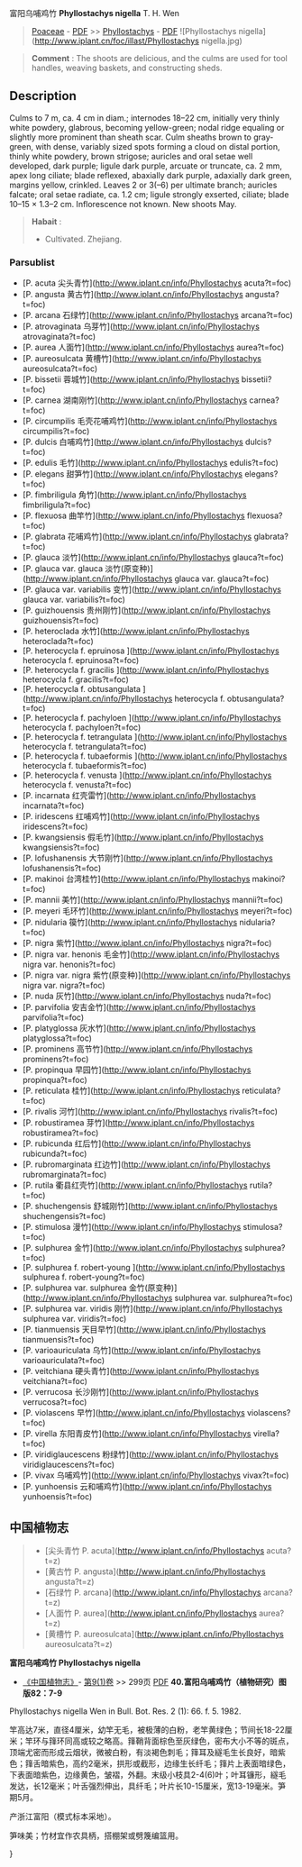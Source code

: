 富阳乌哺鸡竹 **Phyllostachys nigella** T. H. Wen

> [Poaceae](http://www.iplant.cn/info/Poaceae?t=foc) - [PDF](http://www.iplant.cn/foc/pdf/Poaceae.pdf) >> [Phyllostachys](http://www.iplant.cn/info/Phyllostachys?t=foc) - [PDF](http://www.iplant.cn/foc/pdf/Phyllostachys.pdf)
![Phyllostachys nigella](http://www.iplant.cn/foc/illast/Phyllostachys nigella.jpg)


> **Comment** : 
> The shoots are delicious, and the culms are used for tool handles, weaving baskets, and constructing sheds.

## Description

Culms to 7 m, ca. 4 cm in diam.; internodes 18–22 cm, initially very thinly white powdery, glabrous, becoming yellow-green; nodal ridge equaling or slightly more prominent than sheath scar. Culm sheaths brown to gray-green, with dense, variably sized spots forming a cloud on distal portion, thinly white powdery, brown strigose; auricles and oral setae well developed, dark purple; ligule dark purple, arcuate or truncate, ca. 2 mm, apex long ciliate; blade reflexed, abaxially dark purple, adaxially dark green, margins yellow, crinkled. Leaves 2 or 3(–6) per ultimate branch; auricles falcate; oral setae radiate, ca. 1.2 cm; ligule strongly exserted, ciliate; blade 10–15 × 1.3–2 cm. Inflorescence not known. New shoots May.


> **Habait** : 
>* Cultivated. Zhejiang.


### Parsublist

* [P.  acuta  尖头青竹](http://www.iplant.cn/info/Phyllostachys acuta?t=foc)
* [P.  angusta  黄古竹](http://www.iplant.cn/info/Phyllostachys angusta?t=foc)
* [P.  arcana  石绿竹](http://www.iplant.cn/info/Phyllostachys arcana?t=foc)
* [P.  atrovaginata  乌芽竹](http://www.iplant.cn/info/Phyllostachys atrovaginata?t=foc)
* [P.  aurea  人面竹](http://www.iplant.cn/info/Phyllostachys aurea?t=foc)
* [P.  aureosulcata  黄槽竹](http://www.iplant.cn/info/Phyllostachys aureosulcata?t=foc)
* [P.  bissetii  蓉城竹](http://www.iplant.cn/info/Phyllostachys bissetii?t=foc)
* [P.  carnea  湖南刚竹](http://www.iplant.cn/info/Phyllostachys carnea?t=foc)
* [P.  circumpilis  毛壳花哺鸡竹](http://www.iplant.cn/info/Phyllostachys circumpilis?t=foc)
* [P.  dulcis  白哺鸡竹](http://www.iplant.cn/info/Phyllostachys dulcis?t=foc)
* [P.  edulis  毛竹](http://www.iplant.cn/info/Phyllostachys edulis?t=foc)
* [P.  elegans  甜笋竹](http://www.iplant.cn/info/Phyllostachys elegans?t=foc)
* [P.  fimbriligula  角竹](http://www.iplant.cn/info/Phyllostachys fimbriligula?t=foc)
* [P.  flexuosa  曲竿竹](http://www.iplant.cn/info/Phyllostachys flexuosa?t=foc)
* [P.  glabrata  花哺鸡竹](http://www.iplant.cn/info/Phyllostachys glabrata?t=foc)
* [P.  glauca  淡竹](http://www.iplant.cn/info/Phyllostachys glauca?t=foc)
* [P.  glauca var. glauca  淡竹(原变种)](http://www.iplant.cn/info/Phyllostachys glauca var. glauca?t=foc)
* [P.  glauca var. variabilis  变竹](http://www.iplant.cn/info/Phyllostachys glauca var. variabilis?t=foc)
* [P.  guizhouensis  贵州刚竹](http://www.iplant.cn/info/Phyllostachys guizhouensis?t=foc)
* [P.  heteroclada  水竹](http://www.iplant.cn/info/Phyllostachys heteroclada?t=foc)
* [P.  heterocycla f. epruinosa  ](http://www.iplant.cn/info/Phyllostachys heterocycla f. epruinosa?t=foc)
* [P.  heterocycla f. gracilis  ](http://www.iplant.cn/info/Phyllostachys heterocycla f. gracilis?t=foc)
* [P.  heterocycla f. obtusangulata  ](http://www.iplant.cn/info/Phyllostachys heterocycla f. obtusangulata?t=foc)
* [P.  heterocycla f. pachyloen  ](http://www.iplant.cn/info/Phyllostachys heterocycla f. pachyloen?t=foc)
* [P.  heterocycla f. tetrangulata  ](http://www.iplant.cn/info/Phyllostachys heterocycla f. tetrangulata?t=foc)
* [P.  heterocycla f. tubaeformis  ](http://www.iplant.cn/info/Phyllostachys heterocycla f. tubaeformis?t=foc)
* [P.  heterocycla f. venusta  ](http://www.iplant.cn/info/Phyllostachys heterocycla f. venusta?t=foc)
* [P.  incarnata  红壳雷竹](http://www.iplant.cn/info/Phyllostachys incarnata?t=foc)
* [P.  iridescens  红哺鸡竹](http://www.iplant.cn/info/Phyllostachys iridescens?t=foc)
* [P.  kwangsiensis  假毛竹](http://www.iplant.cn/info/Phyllostachys kwangsiensis?t=foc)
* [P.  lofushanensis  大节刚竹](http://www.iplant.cn/info/Phyllostachys lofushanensis?t=foc)
* [P.  makinoi  台湾桂竹](http://www.iplant.cn/info/Phyllostachys makinoi?t=foc)
* [P.  mannii  美竹](http://www.iplant.cn/info/Phyllostachys mannii?t=foc)
* [P.  meyeri  毛环竹](http://www.iplant.cn/info/Phyllostachys meyeri?t=foc)
* [P.  nidularia  篌竹](http://www.iplant.cn/info/Phyllostachys nidularia?t=foc)
* [P.  nigra  紫竹](http://www.iplant.cn/info/Phyllostachys nigra?t=foc)
* [P.  nigra var. henonis  毛金竹](http://www.iplant.cn/info/Phyllostachys nigra var. henonis?t=foc)
* [P.  nigra var. nigra  紫竹(原变种)](http://www.iplant.cn/info/Phyllostachys nigra var. nigra?t=foc)
* [P.  nuda  灰竹](http://www.iplant.cn/info/Phyllostachys nuda?t=foc)
* [P.  parvifolia  安吉金竹](http://www.iplant.cn/info/Phyllostachys parvifolia?t=foc)
* [P.  platyglossa  灰水竹](http://www.iplant.cn/info/Phyllostachys platyglossa?t=foc)
* [P.  prominens  高节竹](http://www.iplant.cn/info/Phyllostachys prominens?t=foc)
* [P.  propinqua  早园竹](http://www.iplant.cn/info/Phyllostachys propinqua?t=foc)
* [P.  reticulata  桂竹](http://www.iplant.cn/info/Phyllostachys reticulata?t=foc)
* [P.  rivalis  河竹](http://www.iplant.cn/info/Phyllostachys rivalis?t=foc)
* [P.  robustiramea  芽竹](http://www.iplant.cn/info/Phyllostachys robustiramea?t=foc)
* [P.  rubicunda  红后竹](http://www.iplant.cn/info/Phyllostachys rubicunda?t=foc)
* [P.  rubromarginata  红边竹](http://www.iplant.cn/info/Phyllostachys rubromarginata?t=foc)
* [P.  rutila  衢县红壳竹](http://www.iplant.cn/info/Phyllostachys rutila?t=foc)
* [P.  shuchengensis  舒城刚竹](http://www.iplant.cn/info/Phyllostachys shuchengensis?t=foc)
* [P.  stimulosa  漫竹](http://www.iplant.cn/info/Phyllostachys stimulosa?t=foc)
* [P.  sulphurea  金竹](http://www.iplant.cn/info/Phyllostachys sulphurea?t=foc)
* [P.  sulphurea f. robert-young  ](http://www.iplant.cn/info/Phyllostachys sulphurea f. robert-young?t=foc)
* [P.  sulphurea var. sulphurea  金竹(原变种)](http://www.iplant.cn/info/Phyllostachys sulphurea var. sulphurea?t=foc)
* [P.  sulphurea var. viridis  刚竹](http://www.iplant.cn/info/Phyllostachys sulphurea var. viridis?t=foc)
* [P.  tianmuensis  天目早竹](http://www.iplant.cn/info/Phyllostachys tianmuensis?t=foc)
* [P.  varioauriculata  乌竹](http://www.iplant.cn/info/Phyllostachys varioauriculata?t=foc)
* [P.  veitchiana  硬头青竹](http://www.iplant.cn/info/Phyllostachys veitchiana?t=foc)
* [P.  verrucosa  长沙刚竹](http://www.iplant.cn/info/Phyllostachys verrucosa?t=foc)
* [P.  violascens  早竹](http://www.iplant.cn/info/Phyllostachys violascens?t=foc)
* [P.  virella  东阳青皮竹](http://www.iplant.cn/info/Phyllostachys virella?t=foc)
* [P.  viridiglaucescens  粉绿竹](http://www.iplant.cn/info/Phyllostachys viridiglaucescens?t=foc)
* [P.  vivax  乌哺鸡竹](http://www.iplant.cn/info/Phyllostachys vivax?t=foc)
* [P.  yunhoensis  云和哺鸡竹](http://www.iplant.cn/info/Phyllostachys yunhoensis?t=foc)


## 中国植物志

> * [尖头青竹  P.  acuta](http://www.iplant.cn/info/Phyllostachys acuta?t=z)
> * [黄古竹  P.  angusta](http://www.iplant.cn/info/Phyllostachys angusta?t=z)
> * [石绿竹  P.  arcana](http://www.iplant.cn/info/Phyllostachys arcana?t=z)
> * [人面竹  P.  aurea](http://www.iplant.cn/info/Phyllostachys aurea?t=z)
> * [黄槽竹  P.  aureosulcata](http://www.iplant.cn/info/Phyllostachys aureosulcata?t=z)

**富阳乌哺鸡竹 Phyllostachys nigella**

* [《中国植物志》](http://www.iplant.cn/frps)- [第9(1)卷](http://www.iplant.cn/frps/vol/9(1)) >> 299页 [PDF](http://www.iplant.cn/frps/pdf/9(1)/299.pdf)
**40.富阳乌哺鸡竹（植物研究）图版82：7-9**

Phyllostachys nigella Wen in Bull. Bot. Res. 2 (1): 66. f. 5. 1982.

竿高达7米，直径4厘米，幼竿无毛，被极薄的白粉，老竿黄绿色；节间长18-22厘米；竿环与箨环同高或较之略高。箨鞘背面棕色至灰绿色，密布大小不等的斑点，顶端尤密而形成云烟状，微被白粉，有淡褐色刺毛；箨耳及繸毛生长良好，暗紫色；箨舌暗紫色，高约2毫米，拱形或截形，边缘生长纤毛；箨片上表面暗绿色，下表面暗紫色，边缘黄色，皱褶，外翻。末级小枝具2-4(6)叶；叶耳镰形，繸毛发达，长12毫米；叶舌强烈伸出，具纤毛；叶片长10-15厘米，宽13-19毫米。笋期5月。

产浙江富阳（模式标本采地）。

笋味美；竹材宜作农具柄，搭棚架或劈篾编篮用。

}